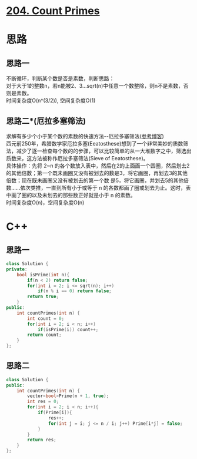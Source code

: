# [204. Count Primes](https://leetcode.com/problems/count-primes/description/)
# 思路
## 思路一
不断循环，判断某个数是否是素数，判断思路：  
对于大于1的整数n，若n能被2、3...sqrt(n)中任意一个数整除，则n不是素数，否则是素数。  
时间复杂度O(n^(3/2)), 空间复杂度O(1)

## 思路二*(厄拉多塞筛法)
求解有多少个小于某个数的素数的快速方法--厄拉多塞筛法([参考博客](https://blog.csdn.net/lisonglisonglisong/article/details/45309651))   
西元前250年，希腊数学家厄拉多塞(Eeatosthese)想到了一个非常美妙的质数筛法，减少了逐一检查每个数的的步骤，可以比较简单的从一大堆数字之中，筛选出质数来，这方法被称作厄拉多塞筛法(Sieve of Eeatosthese)。   
具体操作：先将 2~n 的各个数放入表中，然后在2的上面画一个圆圈，然后划去2的其他倍数；第一个既未画圈又没有被划去的数是3，将它画圈，再划去3的其他倍数；现在既未画圈又没有被划去的第一个数 是5，将它画圈，并划去5的其他倍数……依次类推，一直到所有小于或等于 n 的各数都画了圈或划去为止。这时，表中画了圈的以及未划去的那些数正好就是小于 n 的素数。  
时间复杂度O(n)，空间复杂度O(n)


# C++
## 思路一
``` C++
class Solution {
private:
    bool isPrime(int n){
        if(n < 2) return false;
        for(int i = 2; i <= sqrt(n); i++)
            if(n % i == 0) return false;
        return true;
    }
public:
    int countPrimes(int n) {
        int count = 0;
        for(int i = 2; i < n; i++)
            if(isPrime(i)) count++;
        return count;
    }
};
```
## 思路二
``` C++
class Solution {
public:
    int countPrimes(int n) {
        vector<bool>Prime(n + 1, true);
        int res = 0;
        for(int i = 2; i < n; i++){
            if(Prime[i]){
                res++;
                for(int j = i; j <= n / i; j++) Prime[i*j] = false;
            }
        }
        return res;
    }
};
```

